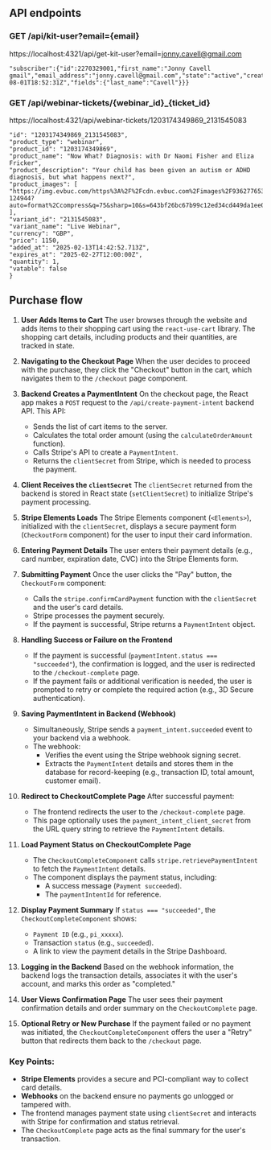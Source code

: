 ## API endpoints 

### GET /api/kit-user?email={email}
https://localhost:4321/api/get-kit-user?email=jonny.cavell@gmail.com

```json{
"subscriber":{"id":2270329001,"first_name":"Jonny Cavell gmail","email_address":"jonny.cavell@gmail.com","state":"active","created_at":"2023-08-01T18:52:31Z","fields":{"last_name":"Cavell"}}}
```

### GET /api/webinar-tickets/{webinar_id}_{ticket_id}
https://localhost:4321/api/webinar-tickets/1203174349869_2131545083

```json{
"id": "1203174349869_2131545083",
"product_type": "webinar",
"product_id": "1203174349869",
"product_name": "Now What? Diagnosis: with Dr Naomi Fisher and Eliza Fricker",
"product_description": "Your child has been given an autism or ADHD diagnosis, but what happens next?",
"product_images": [
"https://img.evbuc.com/https%3A%2F%2Fcdn.evbuc.com%2Fimages%2F936277653%2F137448283838%2F1%2Foriginal.20250115-124944?auto=format%2Ccompress&q=75&sharp=10&s=643bf26bc67b99c12ed34cd449da1ee0"
],
"variant_id": "2131545083",
"variant_name": "Live Webinar",
"currency": "GBP",
"price": 1150,
"added_at": "2025-02-13T14:42:52.713Z",
"expires_at": "2025-02-27T12:00:00Z",
"quantity": 1,
"vatable": false
}
```

## Purchase flow

1. **User Adds Items to Cart**
   The user browses through the website and adds items to their shopping cart using the `react-use-cart` library. The shopping cart details, including products and their quantities, are tracked in state.
2. **Navigating to the Checkout Page**
   When the user decides to proceed with the purchase, they click the "Checkout" button in the cart, which navigates them to the `/checkout` page component.
3. **Backend Creates a PaymentIntent**
   On the checkout page, the React app makes a `POST` request to the `/api/create-payment-intent` backend API. This API:
    - Sends the list of cart items to the server.
    - Calculates the total order amount (using the `calculateOrderAmount` function).
    - Calls Stripe's API to create a `PaymentIntent`.
    - Returns the `clientSecret` from Stripe, which is needed to process the payment.

4. **Client Receives the `clientSecret`**
   The `clientSecret` returned from the backend is stored in React state (`setClientSecret`) to initialize Stripe's payment processing.
5. **Stripe Elements Loads**
   The Stripe Elements component (`<Elements>`), initialized with the `clientSecret`, displays a secure payment form (`CheckoutForm` component) for the user to input their card information.
6. **Entering Payment Details**
   The user enters their payment details (e.g., card number, expiration date, CVC) into the Stripe Elements form.
7. **Submitting Payment**
   Once the user clicks the "Pay" button, the `CheckoutForm` component:
    - Calls the `stripe.confirmCardPayment` function with the `clientSecret` and the user's card details.
    - Stripe processes the payment securely.
    - If the payment is successful, Stripe returns a `PaymentIntent` object.

8. **Handling Success or Failure on the Frontend**
    - If the payment is successful (`paymentIntent.status === "succeeded"`), the confirmation is logged, and the user is redirected to the `/checkout-complete` page.
    - If the payment fails or additional verification is needed, the user is prompted to retry or complete the required action (e.g., 3D Secure authentication).

9. **Saving PaymentIntent in Backend (Webhook)**
    - Simultaneously, Stripe sends a `payment_intent.succeeded` event to your backend via a webhook.
    - The webhook:
        - Verifies the event using the Stripe webhook signing secret.
        - Extracts the `PaymentIntent` details and stores them in the database for record-keeping (e.g., transaction ID, total amount, customer email).

10. **Redirect to CheckoutComplete Page**
    After successful payment:
    - The frontend redirects the user to the `/checkout-complete` page.
    - This page optionally uses the `payment_intent_client_secret` from the URL query string to retrieve the `PaymentIntent` details.

11. **Load Payment Status on CheckoutComplete Page**
    - The `CheckoutCompleteComponent` calls `stripe.retrievePaymentIntent` to fetch the `PaymentIntent` details.
    - The component displays the payment status, including:
        - A success message (`Payment succeeded`).
        - The `paymentIntentId` for reference.

12. **Display Payment Summary**
    If `status === "succeeded"`, the `CheckoutCompleteComponent` shows:
    - `Payment ID` (e.g., `pi_xxxxx`).
    - Transaction `status` (e.g., `succeeded`).
    - A link to view the payment details in the Stripe Dashboard.

13. **Logging in the Backend**
    Based on the webhook information, the backend logs the transaction details, associates it with the user's account, and marks this order as "completed."
14. **User Views Confirmation Page**
    The user sees their payment confirmation details and order summary on the `CheckoutComplete` page.
15. **Optional Retry or New Purchase**
    If the payment failed or no payment was initiated, the `CheckoutCompleteComponent` offers the user a "Retry" button that redirects them back to the `/checkout` page.

### Key Points:
- **Stripe Elements** provides a secure and PCI-compliant way to collect card details.
- **Webhooks** on the backend ensure no payments go unlogged or tampered with.
- The frontend manages payment state using `clientSecret` and interacts with Stripe for confirmation and status retrieval.
- The `CheckoutComplete` page acts as the final summary for the user's transaction.